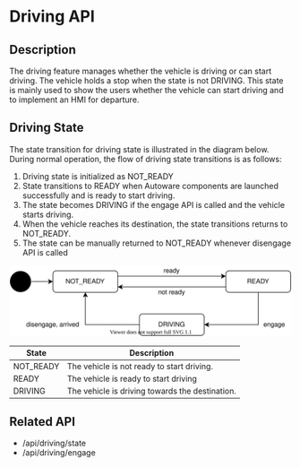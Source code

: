 # Driving API

## Description

The driving feature manages whether the vehicle is driving or can start driving.
The vehicle holds a stop when the state is not DRIVING.
This state is mainly used to show the users whether the vehicle can start driving and to implement an HMI for departure.

## Driving State

The state transition for driving state is illustrated in the diagram below.
During normal operation, the flow of driving state transitions is as follows:

1. Driving state is initialized as NOT_READY
2. State transitions to READY when Autoware components are launched successfully and is ready to start driving.
3. The state becomes DRIVING if the engage API is called and the vehicle starts driving.
4. When the vehicle reaches its destination, the state transitions returns to NOT_READY.
5. The state can be manually returned to NOT_READY whenever disengage API is called

![driving-state](./driving-state.drawio.svg)

| State     | Description                                       |
| --------- | ------------------------------------------------- |
| NOT_READY | The vehicle is not ready to start driving. |
| READY     | The vehicle is ready to start driving             |
| DRIVING   | The vehicle is driving towards the destination.    |

## Related API

- /api/driving/state
- /api/driving/engage
